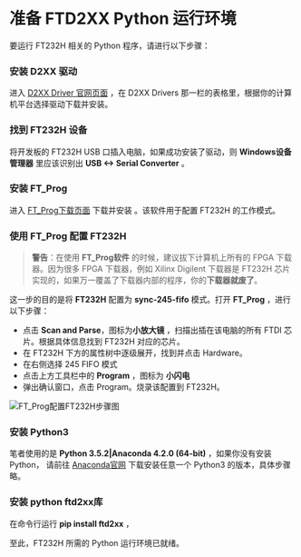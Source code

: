 准备 FTD2XX Python 运行环境
====================================

要运行 FT232H 相关的 Python 程序，请进行以下步骤： 

### 安装 D2XX 驱动

进入 [D2XX Driver 官网页面](https://www.ftdichip.com/Drivers/D2XX.htm) ，在 D2XX Drivers 那一栏的表格里，根据你的计算机平台选择驱动下载并安装。

### 找到 FT232H 设备

将开发板的 FT232H USB 口插入电脑，如果成功安装了驱动，则 **Windows设备管理器** 里应该识别出 **USB <-> Serial Converter** 。


### 安装 FT_Prog

进入 [FT_Prog下载页面](https://www.ftdichip.com/Support/Utilities.htm#FT_PROG) 下载并安装 。该软件用于配置 FT232H 的工作模式。

### 使用 FT_Prog 配置 FT232H

> **警告**：在使用 **FT_Prog软件** 的时候，建议拔下计算机上所有的 FPGA 下载器。因为很多 FPGA 下载器，例如 Xilinx Digilent 下载器是 FT232H 芯片实现的，如果万一覆盖了下载器内部的程序，你的**下载器就废了**。

这一步的目的是将 **FT232H** 配置为 **sync-245-fifo** 模式。打开 **FT_Prog** ，进行以下步骤：

* 点击 **Scan and Parse**，图标为**小放大镜** ，扫描出插在该电脑的所有 FTDI 芯片。根据具体信息找到 FT232H 对应的芯片。
* 在 FT232H 下方的属性树中逐级展开，找到并点击 Hardware。
* 在右侧选择 245 FIFO 模式
* 点击上方工具栏中的 **Program** ，图标为 **小闪电** 
* 弹出确认窗口，点击 Program。烧录该配置到 FT232H。

![FT_Prog配置FT232H步骤图](https://github.com/WangXuan95/FTDI-245fifo-interface/blob/master/doc/ft232hconfig.png)

### 安装 Python3

笔者使用的是 **Python 3.5.2|Anaconda 4.2.0 (64-bit)** ，如果你没有安装 Python， 请前往 [Anaconda官网](https://www.anaconda.com/distribution/) 下载安装任意一个 Python3 的版本，具体步骤略。

### 安装 python ftd2xx库

在命令行运行 **pip install ftd2xx** ，

至此，FT232H 所需的 Python 运行环境已就绪。
